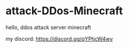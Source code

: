 # attack-DDos-Minecraft
hello, ddos attack server minecraft


my discord:
https://discord.gg/qYPtjcW4wv
